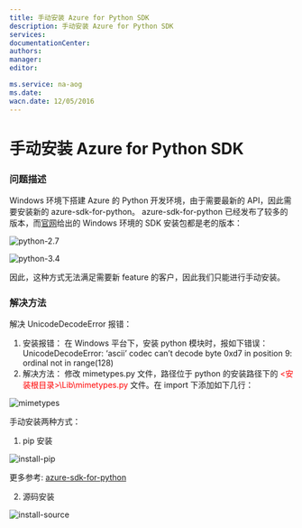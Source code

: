 ```yaml
---
title: 手动安装 Azure for Python SDK
description: 手动安装 Azure for Python SDK
services: 
documentationCenter: 
authors: 
manager: 
editor: 

ms.service: na-aog
ms.date: 
wacn.date: 12/05/2016
---
```


# 手动安装 Azure for Python SDK #

### 问题描述 ###

Windows 环境下搭建 Azure 的 Python 开发环境，由于需要最新的 API，因此需要安装新的 azure-sdk-for-python。
azure-sdk-for-python 已经发布了较多的版本，而[官网](./python-how-to-install.md)给出的 Windows 环境的 SDK 安装包都是老的版本：

![python-2.7](./media/aog-sdk-python-install/python-2.7.png)

![python-3.4](./media/aog-sdk-python-install/python-3.4.png)

因此，这种方式无法满足需要新 feature 的客户，因此我们只能进行手动安装。

### 解决方法 ###

解决 UnicodeDecodeError 报错：

1. 安装报错：
在 Windows 平台下，安装 python 模块时，报如下错误：
          UnicodeDecodeError: ‘ascii’ codec can’t decode byte 0xd7 in position 9: ordinal not in range(128)
2. 解决方法：
修改 mimetypes.py 文件，路径位于 python 的安装路径下的<font color=red> <安装根目录>\Lib\mimetypes.py </font>文件。在 import 下添加如下几行：

 ![mimetypes](./media/aog-sdk-python-install/mimetypes.png)

手动安装两种方式：

1. pip 安装

 ![install-pip](./media/aog-sdk-python-install/install-pip.png)

 更多参考: [azure-sdk-for-python](https://github.com/Azure/azure-sdk-for-python)

2. 源码安装

 ![install-source](./media/aog-sdk-python-install/install-source.png)